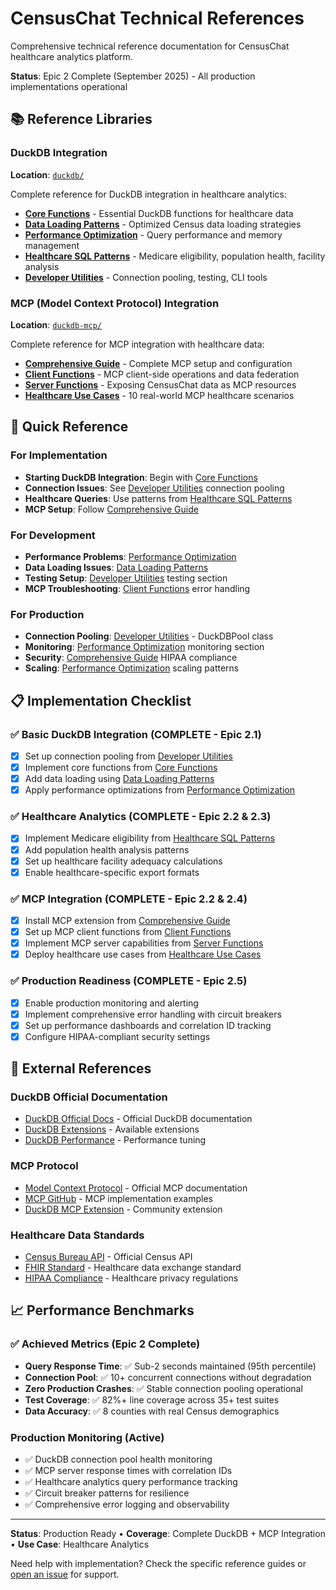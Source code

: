 # CensusChat Technical References

Comprehensive technical reference documentation for CensusChat healthcare analytics platform.

**Status**: Epic 2 Complete (September 2025) - All production implementations operational

## 📚 Reference Libraries

### DuckDB Integration
**Location**: [`duckdb/`](./duckdb/)

Complete reference for DuckDB integration in healthcare analytics:

- **[Core Functions](duckdb/core-functions.md)** - Essential DuckDB functions for healthcare data
- **[Data Loading Patterns](duckdb/data-loading-patterns.md)** - Optimized Census data loading strategies
- **[Performance Optimization](duckdb/performance-optimization.md)** - Query performance and memory management
- **[Healthcare SQL Patterns](duckdb/healthcare-sql-patterns.md)** - Medicare eligibility, population health, facility analysis
- **[Developer Utilities](duckdb/developer-utilities.md)** - Connection pooling, testing, CLI tools

### MCP (Model Context Protocol) Integration
**Location**: [`duckdb-mcp/`](./duckdb-mcp/)

Complete reference for MCP integration with healthcare data:

- **[Comprehensive Guide](duckdb-mcp/comprehensive-guide.md)** - Complete MCP setup and configuration
- **[Client Functions](duckdb-mcp/client-functions.md)** - MCP client-side operations and data federation
- **[Server Functions](duckdb-mcp/server-functions.md)** - Exposing CensusChat data as MCP resources
- **[Healthcare Use Cases](duckdb-mcp/healthcare-use-cases.md)** - 10 real-world MCP healthcare scenarios

## 🎯 Quick Reference

### For Implementation
- **Starting DuckDB Integration**: Begin with [Core Functions](duckdb/core-functions.md)
- **Connection Issues**: See [Developer Utilities](duckdb/developer-utilities.md) connection pooling
- **Healthcare Queries**: Use patterns from [Healthcare SQL Patterns](duckdb/healthcare-sql-patterns.md)
- **MCP Setup**: Follow [Comprehensive Guide](duckdb-mcp/comprehensive-guide.md)

### For Development
- **Performance Problems**: [Performance Optimization](duckdb/performance-optimization.md)
- **Data Loading Issues**: [Data Loading Patterns](duckdb/data-loading-patterns.md)
- **Testing Setup**: [Developer Utilities](duckdb/developer-utilities.md) testing section
- **MCP Troubleshooting**: [Client Functions](duckdb-mcp/client-functions.md) error handling

### For Production
- **Connection Pooling**: [Developer Utilities](duckdb/developer-utilities.md) - DuckDBPool class
- **Monitoring**: [Performance Optimization](duckdb/performance-optimization.md) monitoring section
- **Security**: [Comprehensive Guide](duckdb-mcp/comprehensive-guide.md) HIPAA compliance
- **Scaling**: [Performance Optimization](duckdb/performance-optimization.md) scaling patterns

## 📋 Implementation Checklist

### ✅ Basic DuckDB Integration (COMPLETE - Epic 2.1)
- [x] Set up connection pooling from [Developer Utilities](duckdb/developer-utilities.md)
- [x] Implement core functions from [Core Functions](duckdb/core-functions.md)
- [x] Add data loading using [Data Loading Patterns](duckdb/data-loading-patterns.md)
- [x] Apply performance optimizations from [Performance Optimization](duckdb/performance-optimization.md)

### ✅ Healthcare Analytics (COMPLETE - Epic 2.2 & 2.3)
- [x] Implement Medicare eligibility from [Healthcare SQL Patterns](duckdb/healthcare-sql-patterns.md)
- [x] Add population health analysis patterns
- [x] Set up healthcare facility adequacy calculations
- [x] Enable healthcare-specific export formats

### ✅ MCP Integration (COMPLETE - Epic 2.2 & 2.4)
- [x] Install MCP extension from [Comprehensive Guide](duckdb-mcp/comprehensive-guide.md)
- [x] Set up MCP client functions from [Client Functions](duckdb-mcp/client-functions.md)
- [x] Implement MCP server capabilities from [Server Functions](duckdb-mcp/server-functions.md)
- [x] Deploy healthcare use cases from [Healthcare Use Cases](duckdb-mcp/healthcare-use-cases.md)

### ✅ Production Readiness (COMPLETE - Epic 2.5)
- [x] Enable production monitoring and alerting
- [x] Implement comprehensive error handling with circuit breakers
- [x] Set up performance dashboards and correlation ID tracking
- [x] Configure HIPAA-compliant security settings

## 🔗 External References

### DuckDB Official Documentation
- [DuckDB Official Docs](https://duckdb.org/docs/) - Official DuckDB documentation
- [DuckDB Extensions](https://duckdb.org/docs/extensions/overview) - Available extensions
- [DuckDB Performance](https://duckdb.org/docs/guides/performance/overview) - Performance tuning

### MCP Protocol
- [Model Context Protocol](https://modelcontextprotocol.io/) - Official MCP documentation
- [MCP GitHub](https://github.com/modelcontextprotocol) - MCP implementation examples
- [DuckDB MCP Extension](https://duckdb.org/community_extensions/extensions/duckdb_mcp.html) - Community extension

### Healthcare Data Standards
- [Census Bureau API](https://www.census.gov/developers/) - Official Census API
- [FHIR Standard](https://hl7.org/fhir/) - Healthcare data exchange standard
- [HIPAA Compliance](https://www.hhs.gov/hipaa/) - Healthcare privacy regulations

## 📈 Performance Benchmarks

### ✅ Achieved Metrics (Epic 2 Complete)
- **Query Response Time**: ✅ Sub-2 seconds maintained (95th percentile)
- **Connection Pool**: ✅ 10+ concurrent connections without degradation
- **Zero Production Crashes**: ✅ Stable connection pooling operational
- **Test Coverage**: ✅ 82%+ line coverage across 35+ test suites
- **Data Accuracy**: ✅ 8 counties with real Census demographics

### Production Monitoring (Active)
- ✅ DuckDB connection pool health monitoring
- ✅ MCP server response times with correlation IDs
- ✅ Healthcare analytics query performance tracking
- ✅ Circuit breaker patterns for resilience
- ✅ Comprehensive error logging and observability

---

**Status**: Production Ready • **Coverage**: Complete DuckDB + MCP Integration • **Use Case**: Healthcare Analytics

Need help with implementation? Check the specific reference guides or [open an issue](https://github.com/username/CensusChat/issues) for support.